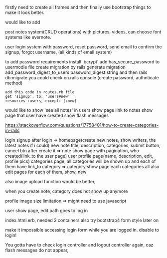 firstly need to create all frames and then finally use bootstrap things to make it look better.

would like to add

post notes system(CRUD operations)
  with pictures, videos, can choose font systems like evernote.

user login system
  with password, reset password, send email to confirm the signup, forgot username, (all kinds of email system)

  to add password requirements
    install 'bcrypt'
    add has_secure_password to usermodle file 
    create migration by rails generate migration add_password_digest_to_users password_digest:string
    and then rails db:migrate
    you could check on rails console (create password, authnticate method)

    add this code in routes.rb file
    get 'signup', to: 'users#new'
    resources :users, except: [:new]


would like to show 'see all notes' in users show page link to notes show page that user have created
show flash messages 

https://stackoverflow.com/questions/17758401/how-to-create-categories-in-rails


login
signup
after login => homepage(create new notes, show writers, the latest notes if i could)
new note title, description, categories, submit button, cancel btn 
after create it => note show page with pagination, who created(link_to the user page)
user profile page(name, description, edit, profile pics)
categories page, all categories will be shown up and each of them have link_to
category => category show page each categories.all 
also edit pages for each of them, show, new

also image upload function would be better,

<!-- notes controller create method should not be temporary !important  -->
when you create note, category does not show up anymore

profile image size limitation => might need to use javascript

user show page, edit path goes to log in

index.html.erb, needed 2 containers 
also try bootstrap4 form style later on 

make it impossible accessing login form while you are logged in. disable to login!

You gotta have to check login controller and logout controller again, caz flash messages do not appear,